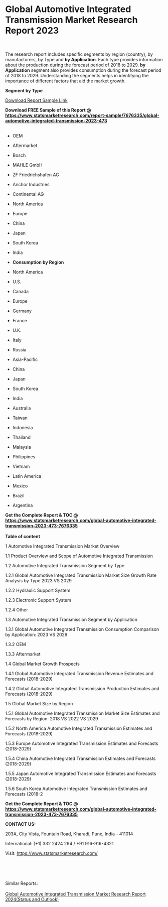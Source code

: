 <h1>Global Automotive Integrated Transmission Market Research Report 2023</h1><br/><p>The research report includes specific segments by region (country), by manufacturers, by Type and <strong>by Application</strong>. Each type provides information about the production during the forecast period of 2018 to 2029. <strong>by Application</strong> segment also provides consumption during the forecast period of 2018 to 2029. Understanding the segments helps in identifying the importance of different factors that aid the market growth.</p><p>
 
 <strong><strong>Segment by Type</strong></strong></p><p><a href="https://www.statsmarketresearch.com/download-free-sample/7676335/global-automotive-integrated-transmission-2023-473">Download Report Sample Link</a></p><div><b>Download FREE Sample of this Report @ <a href="https://www.statsmarketresearch.com/download-free-sample/7676335/global-automotive-integrated-transmission-2023-473">https://www.statsmarketresearch.com/report-sample/7676335/global-automotive-integrated-transmission-2023-473</a></b></div><br><p>
 
 </p><p>
 
 </p><ul><p></p><li>OEM</li><p></p><li>Aftermarket</li><p></p></ul><p>
 
 </p><p>
 
 </p><ul><p></p><li>Bosch</li><p></p><li>MAHLE GmbH</li><p></p><li>ZF Friedrichshafen AG</li><p></p><li>Anchor Industries</li><p></p><li>Continental AG</li><p></p></ul><p>
 
 </p><p>
 
 </p><ul><p></p><li>North America</li><p></p><li>Europe</li><p></p><li>China</li><p></p><li>Japan</li><p></p><li>South Korea</li><p></p><li>India</li><p></p><li><strong>Consumption by Region</strong></li><p></p><li>North America</li><p></p><li>U.S.</li><p></p><li>Canada</li><p></p><li>Europe</li><p></p><li>Germany</li><p></p><li>France</li><p></p><li>U.K.</li><p></p><li>Italy</li><p></p><li>Russia</li><p></p><li>Asia-Pacific</li><p></p><li>China</li><p></p><li>Japan</li><p></p><li>South Korea</li><p></p><li>India</li><p></p><li>Australia</li><p></p><li>Taiwan</li><p></p><li>Indonesia</li><p></p><li>Thailand</li><p></p><li>Malaysia</li><p></p><li>Philippines</li><p></p><li>Vietnam</li><p></p><li>Latin America</li><p></p><li>Mexico</li><p></p><li>Brazil</li><p></p><li>Argentina</li><p></p></ul><div><b>Get the Complete Report & TOC @ <a href="https://www.statsmarketresearch.com/global-automotive-integrated-transmission-2023-473-7676335">https://www.statsmarketresearch.com/global-automotive-integrated-transmission-2023-473-7676335</a></b></div><br><b>Table of content</b><p>1 Automotive Integrated Transmission Market Overview<br />
 
  1.1 Product Overview and Scope of Automotive Integrated Transmission<br />
 
  1.2 Automotive Integrated Transmission Segment by Type<br />
 
  1.2.1 Global Automotive Integrated Transmission Market Size Growth Rate Analysis by Type 2023 VS 2029<br />
 
  1.2.2 Hydraulic Support System<br />
 
  1.2.3 Electronic Support System<br />
 
  1.2.4 Other<br />
 
  1.3 Automotive Integrated Transmission Segment by Application<br />
 
  1.3.1 Global Automotive Integrated Transmission Consumption Comparison by Application: 2023 VS 2029<br />
 
  1.3.2 OEM<br />
 
  1.3.3 Aftermarket<br />
 
  1.4 Global Market Growth Prospects<br />
 
  1.4.1 Global Automotive Integrated Transmission Revenue Estimates and Forecasts (2018-2029)<br />
 
  1.4.2 Global Automotive Integrated Transmission Production Estimates and Forecasts (2018-2029)<br />
 
  1.5 Global Market Size by Region<br />
 
  1.5.1 Global Automotive Integrated Transmission Market Size Estimates and Forecasts by Region: 2018 VS 2022 VS 2029<br />
 
  1.5.2 North America Automotive Integrated Transmission Estimates and Forecasts (2018-2029)<br />
 
  1.5.3 Europe Automotive Integrated Transmission Estimates and Forecasts (2018-2029)<br />
 
  1.5.4 China Automotive Integrated Transmission Estimates and Forecasts (2018-2029)<br />
 
  1.5.5 Japan Automotive Integrated Transmission Estimates and Forecasts (2018-2029)<br />
 
  1.5.6 South Korea Automotive Integrated Transmission Estimates and Forecasts (2018-2<br><div><b>Get the Complete Report & TOC @ <a href="https://www.statsmarketresearch.com/global-automotive-integrated-transmission-2023-473-7676335">https://www.statsmarketresearch.com/global-automotive-integrated-transmission-2023-473-7676335</a></b></div></p>
 
 <b>CONTACT US:</b><br>
 
 203A, City Vista, Fountain Road, Kharadi, Pune, India - 411014 <br>
 
 International: (+1) 332 2424 294 / +91 916-916-4321<br>
 
 Visit: <a href="https://www.statsmarketresearch.com/">https://www.statsmarketresearch.com/</a>
 
 <br>
 
 <br><br>Similar Reports: <br><br><a href="https://www.statsmarketresearch.com/global-automotive-integrated-transmission-2024-218-8006950">Global Automotive Integrated Transmission Market Research Report 2024(Status and Outlook)</a><br><br>